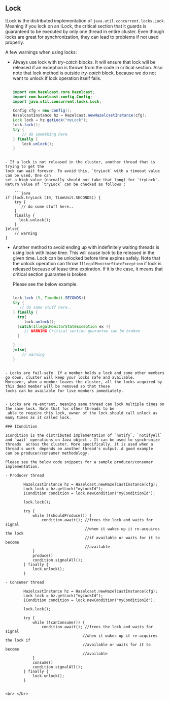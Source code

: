 

## Lock

ILock is the distributed implementation of `java.util.concurrent.locks.Lock`. Meaning if you lock on an ILock, the critical
section that it guards is guaranteed to be executed by only one thread in entire cluster. Even though locks are great for synchronization, they can lead to problems if not used properly.

A few warnings when using locks:

- Always use lock with *try*-*catch* blocks. It will ensure that lock will be released if an exception is thrown from
the code in critical section. Also note that lock method is outside *try*-*catch* block, because we do not want to unlock
if lock operation itself fails.

	```java

    import com.hazelcast.core.Hazelcast;
    import com.hazelcast.config.Config;
    import java.util.concurrent.locks.Lock;

    Config cfg = new Config();
    HazelcastInstance hz = Hazelcast.newHazelcastInstance(cfg);
    Lock lock = hz.getLock("myLock");
    lock.lock();
    try {
        // do something here
    } finally {
        lock.unlock();
    }
```

- If a lock is not released in the cluster, another thread that is trying to get the
lock can wait forever. To avoid this, `tryLock` with a timeout value can be used. One can
set a high value (normally should not take that long) for `tryLock`. Return value of `tryLock` can be checked as follows :

	```java
if (lock.tryLock (10, TimeUnit.SECONDS)) {
    try {  
       // do some stuff here..  
    } 
    finally {  
      lock.unlock();  
    }   
}else{
    // warning
}
```

- Another method to avoid ending up with indefinitely waiting threads is using lock with lease time. This will cause
lock to be released in the given time. Lock can be unlocked before time expires safely. Note that the unlock operation can
throw `IllegalMonitorStateException` if lock is released because of lease time expiration. If it is the case, it means
that critical section guarantee is broken.

	Please see the below example.

	```java
	
	lock.lock (5, TimeUnit.SECONDS))
    try {
       // do some stuff here..
    } finally {
      try{
         lock.unlock();
      }catch(IllegalMonitorStateException ex ){
         // WARNING Critical section guarantee can be broken
      }

    }
    }else{
        // warning
    }
```

- Locks are fail-safe. If a member holds a lock and some other members go down, cluster will keep your locks safe and available.
Moreover, when a member leaves the cluster, all the locks acquired by this dead member will be removed so that these
locks can be available for live members immediately.


- Locks are re-entrant, meaning same thread can lock multiple times on the same lock. Note that for other threads to be
 able to require this lock, owner of the lock should call unlock as many times as it called lock.

### ICondition

ICondition is the distributed implementation of `notify`, `notifyAll` and `wait` operations on Java object . It can be used to synchronize
threads  across the cluster. More specifically, it is used when a thread's work  depends on another thread's output. A good example
can be producer/consumer methodology. 

Please see the below code snippets for a sample producer/consumer implementation.

- Producer thread

        HazelcastInstance hz = Hazelcast.newHazelcastInstance(cfg);
        Lock lock = hz.getLock("myLockId");
        ICondition condition = lock.newCondition("myConditionId");

        lock.lock();

        try {
            while (!shouldProduce()) {
                condition.await(); //frees the lock and waits for signal
                                   //when it wakes up it re-acquires the lock
                                   //if available or waits for it to become
                                   //available
            }
            produce()
            condition.signalAll();
        } finally {
            lock.unlock();
        }

- Consumer thread

        HazelcastInstance hz = Hazelcast.newHazelcastInstance(cfg);
        Lock lock = hz.getLock("myLockId");
        ICondition condition = lock.newCondition("myConditionId");

        lock.lock();

        try {
            while (!canConsume()) {
                condition.await(); //frees the lock and waits for signal
                                  //when it wakes up it re-acquires the lock if 
                                  //available or waits for it to become
                                  //available
            }
            consume()
            condition.signalAll();
        } finally {
            lock.unlock();
        }


<br> </br>
